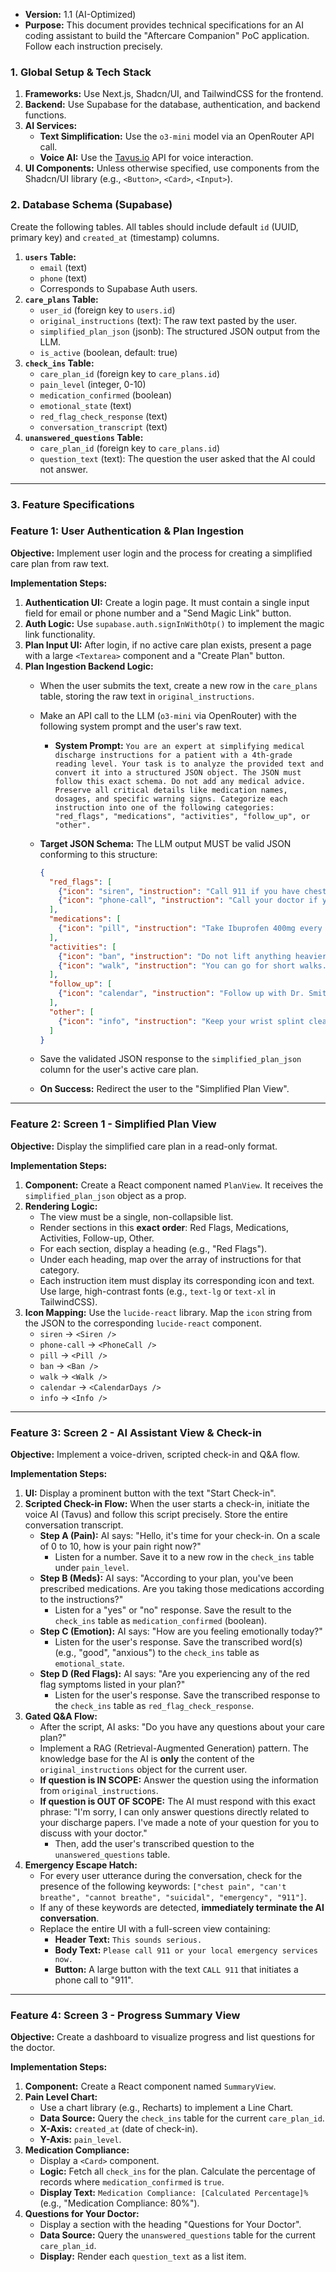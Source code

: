 - **Version:** 1.1 (AI-Optimized)
- **Purpose:** This document provides technical specifications for an AI coding assistant to build the "Aftercare Companion" PoC application. Follow each instruction precisely.

### **1. Global Setup & Tech Stack**

1. **Frameworks:** Use Next.js, Shadcn/UI, and TailwindCSS for the frontend.
2. **Backend:** Use Supabase for the database, authentication, and backend functions.
3. **AI Services:**
    - **Text Simplification:** Use the `o3-mini` model via an OpenRouter API call.
    - **Voice AI:** Use the [Tavus.io](http://tavus.io/) API for voice interaction.
4. **UI Components:** Unless otherwise specified, use components from the Shadcn/UI library (e.g., `<Button>`, `<Card>`, `<Input>`).

### **2. Database Schema (Supabase)**

Create the following tables. All tables should include default `id` (UUID, primary key) and `created_at` (timestamp) columns.

1. **`users` Table:**
    - `email` (text)
    - `phone` (text)
    - Corresponds to Supabase Auth users.
2. **`care_plans` Table:**
    - `user_id` (foreign key to `users.id`)
    - `original_instructions` (text): The raw text pasted by the user.
    - `simplified_plan_json` (jsonb): The structured JSON output from the LLM.
    - `is_active` (boolean, default: true)
3. **`check_ins` Table:**
    - `care_plan_id` (foreign key to `care_plans.id`)
    - `pain_level` (integer, 0-10)
    - `medication_confirmed` (boolean)
    - `emotional_state` (text)
    - `red_flag_check_response` (text)
    - `conversation_transcript` (text)
4. **`unanswered_questions` Table:**
    - `care_plan_id` (foreign key to `care_plans.id`)
    - `question_text` (text): The question the user asked that the AI could not answer.

---

### **3. Feature Specifications**

### **Feature 1: User Authentication & Plan Ingestion**

**Objective:** Implement user login and the process for creating a simplified care plan from raw text.

**Implementation Steps:**

1. **Authentication UI:** Create a login page. It must contain a single input field for email or phone number and a "Send Magic Link" button.
2. **Auth Logic:** Use `supabase.auth.signInWithOtp()` to implement the magic link functionality.
3. **Plan Input UI:** After login, if no active care plan exists, present a page with a large `<Textarea>` component and a "Create Plan" button.
4. **Plan Ingestion Backend Logic:**
    - When the user submits the text, create a new row in the `care_plans` table, storing the raw text in `original_instructions`.
    - Make an API call to the LLM (`o3-mini` via OpenRouter) with the following system prompt and the user's raw text.
        - **System Prompt:** `You are an expert at simplifying medical discharge instructions for a patient with a 4th-grade reading level. Your task is to analyze the provided text and convert it into a structured JSON object. The JSON must follow this exact schema. Do not add any medical advice. Preserve all critical details like medication names, dosages, and specific warning signs. Categorize each instruction into one of the following categories: "red_flags", "medications", "activities", "follow_up", or "other".`
    - **Target JSON Schema:** The LLM output MUST be valid JSON conforming to this structure:
        
        ```json
        {
          "red_flags": [
            {"icon": "siren", "instruction": "Call 911 if you have chest pain or trouble breathing."},
            {"icon": "phone-call", "instruction": "Call your doctor if your pain gets worse suddenly."}
          ],
          "medications": [
            {"icon": "pill", "instruction": "Take Ibuprofen 400mg every 6 hours as needed for pain."}
          ],
          "activities": [
            {"icon": "ban", "instruction": "Do not lift anything heavier than a milk jug with your injured arm."},
            {"icon": "walk", "instruction": "You can go for short walks."}
          ],
          "follow_up": [
            {"icon": "calendar", "instruction": "Follow up with Dr. Smith in 2 weeks."}
          ],
          "other": [
            {"icon": "info", "instruction": "Keep your wrist splint clean and dry."}
          ]
        }
        
        ```
        
    - Save the validated JSON response to the `simplified_plan_json` column for the user's active care plan.
    - **On Success:** Redirect the user to the "Simplified Plan View".

---

### **Feature 2: Screen 1 - Simplified Plan View**

**Objective:** Display the simplified care plan in a read-only format.

**Implementation Steps:**

1. **Component:** Create a React component named `PlanView`. It receives the `simplified_plan_json` object as a prop.
2. **Rendering Logic:**
    - The view must be a single, non-collapsible list.
    - Render sections in this **exact order**: Red Flags, Medications, Activities, Follow-up, Other.
    - For each section, display a heading (e.g., "Red Flags").
    - Under each heading, map over the array of instructions for that category.
    - Each instruction item must display its corresponding icon and text. Use large, high-contrast fonts (e.g., `text-lg` or `text-xl` in TailwindCSS).
3. **Icon Mapping:** Use the `lucide-react` library. Map the `icon` string from the JSON to the corresponding `lucide-react` component.
    - `siren` -> `<Siren />`
    - `phone-call` -> `<PhoneCall />`
    - `pill` -> `<Pill />`
    - `ban` -> `<Ban />`
    - `walk` -> `<Walk />`
    - `calendar` -> `<CalendarDays />`
    - `info` -> `<Info />`

---

### **Feature 3: Screen 2 - AI Assistant View & Check-in**

**Objective:** Implement a voice-driven, scripted check-in and Q&A flow.

**Implementation Steps:**

1. **UI:** Display a prominent button with the text "Start Check-in".
2. **Scripted Check-in Flow:** When the user starts a check-in, initiate the voice AI (Tavus) and follow this script precisely. Store the entire conversation transcript.
    - **Step A (Pain):** AI says: "Hello, it's time for your check-in. On a scale of 0 to 10, how is your pain right now?"
        - Listen for a number. Save it to a new row in the `check_ins` table under `pain_level`.
    - **Step B (Meds):** AI says: "According to your plan, you've been prescribed medications. Are you taking those medications according to the instructions?"
        - Listen for a "yes" or "no" response. Save the result to the `check_ins` table as `medication_confirmed` (boolean).
    - **Step C (Emotion):** AI says: "How are you feeling emotionally today?"
        - Listen for the user's response. Save the transcribed word(s) (e.g., "good", "anxious") to the `check_ins` table as `emotional_state`.
    - **Step D (Red Flags):** AI says: "Are you experiencing any of the red flag symptoms listed in your plan?"
        - Listen for the user's response. Save the transcribed response to the `check_ins` table as `red_flag_check_response`.
3. **Gated Q&A Flow:**
    - After the script, AI asks: "Do you have any questions about your care plan?"
    - Implement a RAG (Retrieval-Augmented Generation) pattern. The knowledge base for the AI is **only** the content of the `original_instructions` object for the current user.
    - **If question is IN SCOPE:** Answer the question using the information from `original_instructions`.
    - **If question is OUT OF SCOPE:** The AI must respond with this exact phrase: "I'm sorry, I can only answer questions directly related to your discharge papers. I've made a note of your question for you to discuss with your doctor."
        - Then, add the user's transcribed question to the `unanswered_questions` table.
4. **Emergency Escape Hatch:**
    - For every user utterance during the conversation, check for the presence of the following keywords: `["chest pain", "can't breathe", "cannot breathe", "suicidal", "emergency", "911"]`.
    - If any of these keywords are detected, **immediately terminate the AI conversation**.
    - Replace the entire UI with a full-screen view containing:
        - **Header Text:** `This sounds serious.`
        - **Body Text:** `Please call 911 or your local emergency services now.`
        - **Button:** A large button with the text `CALL 911` that initiates a phone call to "911".

---

### **Feature 4: Screen 3 - Progress Summary View**

**Objective:** Create a dashboard to visualize progress and list questions for the doctor.

**Implementation Steps:**

1. **Component:** Create a React component named `SummaryView`.
2. **Pain Level Chart:**
    - Use a chart library (e.g., Recharts) to implement a Line Chart.
    - **Data Source:** Query the `check_ins` table for the current `care_plan_id`.
    - **X-Axis:** `created_at` (date of check-in).
    - **Y-Axis:** `pain_level`.
3. **Medication Compliance:**
    - Display a `<Card>` component.
    - **Logic:** Fetch all `check_ins` for the plan. Calculate the percentage of records where `medication_confirmed` is `true`.
    - **Display Text:** `Medication Compliance: [Calculated Percentage]%` (e.g., "Medication Compliance: 80%").
4. **Questions for Your Doctor:**
    - Display a section with the heading "Questions for Your Doctor".
    - **Data Source:** Query the `unanswered_questions` table for the current `care_plan_id`.
    - **Display:** Render each `question_text` as a list item.
